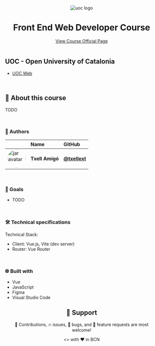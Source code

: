 <br>
<div align="center">
    <img src="https://www.google.com/search?q=logo+UOC+open+university+of+catalonia&tbm=isch&ved=2ahUKEwiF9b_7raL-AhWJpicCHYmBAIYQ2-cCegQIABAA&oq=logo+UOC+open+university+of+catalonia&gs_lcp=CgNpbWcQA1CHB1jyJWCAJ2gAcAB4AIABggGIAb8QkgEEMC4xOZgBAKABAaoBC2d3cy13aXotaW1nwAEB&sclient=img&ei=oJk1ZIWlOYnNnsEPiYOCsAg&bih=1203&biw=1197#imgrc=6Qn0EYodQRHXFM" alt="uoc logo" /> 


<br />
    <h1 align="center"> Front End Web Developer Course </h1>
    <div align="center">
        <a href="https://uoc-formacio-online.cat/front-end-web-developer/"> View Course Official Page </a>
    </div>
</div>

<br>

## UOC - Open University of Catalonia
- <a href="https://www.uoc.edu/portal/ca/index.html"> UOC Web </a>

<br>

## 🚀 About this course

TODO

<br> 

### 👷 Authors


|                     | Name                | GitHub              |
| :------------------ | :------------------ | :------------------ |
| <a href="https://github.com/txellext"><img src="https://avatars.githubusercontent.com/u/108218084?v=4" width="60" height="60" style="border-radius: 50%" alt="jar avatar"></a> | **Txell Amigó** | [**@txellext**](https://github.com/txellext) |   

<br>

### 🦋 Goals

- TODO


<br>

### 🛠️ Technical specifications

Technical Stack:
- Client: Vue.js, Vite (dev server)
- Router: Vue Router

<br>

### 🌐 Built with
- Vue 
- JavaScript 
- Figma 
- Visual Studio Code 




<h2 align="center">🤝 Support</h2>

<p align="center">🎊 Contributions, 🔥 issues, 🐛 bugs, and 🥮 feature requests are most welcome!</p>


<p align="center"><> with ❤️ in BCN</p>
